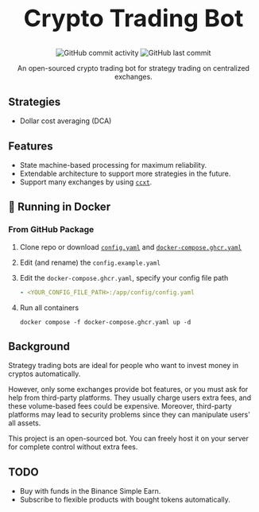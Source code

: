 <h1 align="center" style="font-size: 48px;">
  Crypto Trading Bot
</h1>

<p align="center">
  <img alt="GitHub commit activity" src="https://img.shields.io/github/commit-activity/m/Hanssen0/crypto-trade-bot">
  <img alt="GitHub last commit" src="https://img.shields.io/github/last-commit/Hanssen0/crypto-trade-bot/master">
</p>

<p align="center">
  An open-sourced crypto trading bot for strategy trading on centralized exchanges.
</p>

## Strategies

* Dollar cost averaging (DCA)

## Features

* State machine-based processing for maximum reliability.
* Extendable architecture to support more strategies in the future.
* Support many exchanges by using [`ccxt`](https://github.com/ccxt/ccxt).

## 🐋 Running in Docker

### From GitHub Package

1. Clone repo or download [`config.yaml`](./config/config.example.yaml) and [`docker-compose.ghcr.yaml`](./docker-compose.ghcr.yaml)
2. Edit (and rename) the `config.example.yaml`
3. Edit the `docker-compose.ghcr.yaml`, specify your config file path

    ``` yaml
    - <YOUR_CONFIG_FILE_PATH>:/app/config/config.yaml
    ```

4. Run all containers

     ```shell
     docker compose -f docker-compose.ghcr.yaml up -d
     ```

## Background

Strategy trading bots are ideal for people who want to invest money in cryptos automatically.

However, only some exchanges provide bot features, or you must ask for help from third-party platforms. They usually charge users extra fees, and these volume-based fees could be expensive. Moreover, third-party platforms may lead to security problems since they can manipulate users' all assets.

This project is an open-sourced bot. You can freely host it on your server for complete control without extra fees.

## TODO

* Buy with funds in the Binance Simple Earn.
* Subscribe to flexible products with bought tokens automatically.
